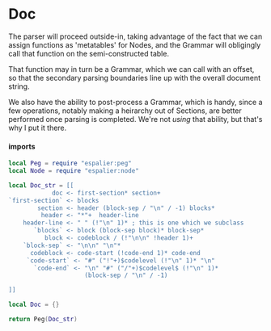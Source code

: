 # Doc

The parser will proceed outside-in, taking advantage of the fact that we can
assign functions as 'metatables' for Nodes, and the Grammar will obligingly
call that function on the semi-constructed table.


That function may in turn be a Grammar, which we can call with an offset, so
that the secondary parsing boundaries line up with the overall document
string.


We also have the ability to post-process a Grammar, which is handy, since a
few operations, notably making a heirarchy out of Sections, are better
performed once parsing is completed.  We're not _using_ that ability, but
that's why I put it there.


#### imports

```lua
local Peg = require "espalier:peg"
local Node = require "espalier:node"
```
```lua
local Doc_str = [[
            doc <- first-section* section+
`first-section` <- blocks
        section <- header (block-sep / "\n" / -1) blocks*
         header <- "*"+  header-line
    header-line <- " " (!"\n" 1)* ; this is one which we subclass
       `blocks` <- block (block-sep block)* block-sep*
          block <- codeblock / (!"\n\n" !header 1)+
    `block-sep` <- "\n\n" "\n"*
      codeblock <- code-start (!code-end 1)* code-end
     `code-start` <- "#" ("!"+)$codelevel (!"\n" 1)* "\n"
       `code-end` <- "\n" "#" ("/"+)$codelevel$ (!"\n" 1)*
                     (block-sep / "\n" / -1)

]]
```
```lua
local Doc = {}
```
```lua
return Peg(Doc_str)
```
